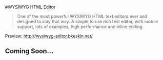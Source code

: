 #WYSIWYG HTML Editor

> One of the most powerful WYSIWYG HTML text editors ever and designed to stay that way. A simple to use rich text editor, with mobile support, lots of examples, high performance and inline editing.

Preview: http://wysiwyg-editor.bkeskin.net/

## Coming Soon...